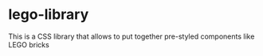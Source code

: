 # lego-library
This is a CSS library that allows to put together pre-styled components like LEGO bricks
